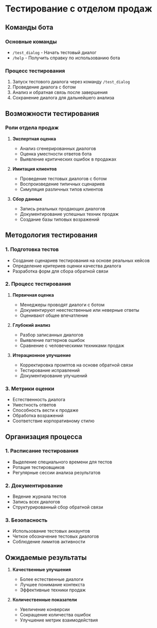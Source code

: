 # Тестирование с отделом продаж

## Команды бота

### Основные команды
- `/test_dialog` - Начать тестовый диалог
- `/help` - Получить справку по использованию бота

### Процесс тестирования
1. Запуск тестового диалога через команду `/test_dialog`
2. Проведение диалога с ботом
3. Анализ и обратная связь после завершения
4. Сохранение диалога для дальнейшего анализа

## Возможности тестирования

### Роли отдела продаж
1. **Экспертная оценка**
   - Анализ сгенерированных диалогов
   - Оценка уместности ответов бота
   - Выявление критических ошибок в продажах

2. **Имитация клиентов**
   - Проведение тестовых диалогов с ботом
   - Воспроизведение типичных сценариев
   - Симуляция различных типов клиентов

3. **Сбор данных**
   - Запись реальных продающих диалогов
   - Документирование успешных техник продаж
   - Создание базы типовых возражений

## Методология тестирования

### 1. Подготовка тестов
- Создание сценариев тестирования на основе реальных кейсов
- Определение критериев оценки качества диалога
- Разработка форм для сбора обратной связи

### 2. Процесс тестирования
1. **Первичная оценка**
   - Менеджеры проводят диалоги с ботом
   - Документируют неестественные или неверные ответы
   - Оценивают общее впечатление

2. **Глубокий анализ**
   - Разбор записанных диалогов
   - Выявление паттернов ошибок
   - Сравнение с человеческими техниками продаж

3. **Итерационное улучшение**
   - Корректировка промптов на основе обратной связи
   - Тестирование исправлений
   - Документирование улучшений

### 3. Метрики оценки
- Естественность диалога
- Уместность ответов
- Способность вести к продаже
- Обработка возражений
- Соответствие корпоративному стилю

## Организация процесса

### 1. Расписание тестирования
- Выделение специального времени для тестов
- Ротация тестировщиков
- Регулярные сессии анализа результатов

### 2. Документирование
- Ведение журнала тестов
- Запись всех диалогов
- Структурированный сбор обратной связи

### 3. Безопасность
- Использование тестовых аккаунтов
- Четкое обозначение тестовых диалогов
- Соблюдение лимитов активности

## Ожидаемые результаты

1. **Качественные улучшения**
   - Более естественные диалоги
   - Лучшее понимание контекста
   - Эффективные техники продаж

2. **Количественные показатели**
   - Увеличение конверсии
   - Сокращение количества ошибок
   - Улучшение метрик взаимодействия
